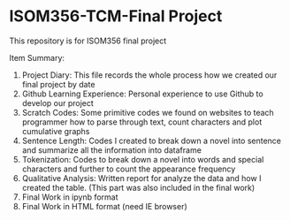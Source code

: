 # ISOM356-TCM-Final Project
This repository is for ISOM356 final project

Item Summary:

1. Project Diary: This file records the whole process how we created our final project by date
2. Github Learning Experience: Personal experience to use Github to develop our project
3. Scratch Codes: Some primitive codes we found on websites to teach programmer how to parse through text, count characters and plot cumulative graphs
4. Sentence Length: Codes I created to break down a novel into sentence and summarize all the information into dataframe
5. Tokenization: Codes to break down a novel into words and special characters and further to count the appearance frequency
6. Qualitative Analysis: Written report for analyze the data and how I created the table. (This part was also included in the final work)
7. Final Work in ipynb format
8. Final Work in HTML format (need IE browser)

